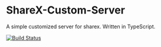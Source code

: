 # ShareX-Custom-Server
A simple customized server for sharex. Written in TypeScript.

[![Build Status](https://travis-ci.org/yukiyuki0/ShareX-Custom-Server.svg?branch=master)](https://travis-ci.org/yukiyuki0/ShareX-Custom-Server)